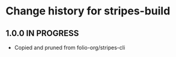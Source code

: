 # Change history for stripes-build

## 1.0.0 IN PROGRESS

* Copied and pruned from folio-org/stripes-cli

